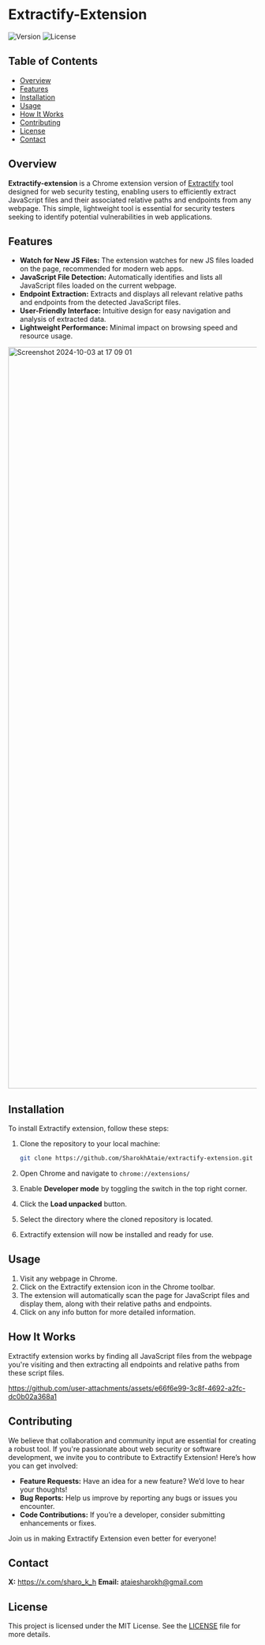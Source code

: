 
# Extractify-Extension

![Version](https://img.shields.io/badge/version-1.0.0-brightgreen) ![License](https://img.shields.io/badge/license-MIT-blue)

## Table of Contents
- [Overview](#overview)
- [Features](#features)
- [Installation](#installation)
- [Usage](#usage)
- [How It Works](#how-it-works)
- [Contributing](#contributing)
- [License](#license)
- [Contact](#contact)

## Overview

**Extractify-extension** is a Chrome extension version of [Extractify](https://github.com/SharokhAtaie/extractify) tool designed for web security testing, enabling users to efficiently extract JavaScript files and their associated relative paths and endpoints from any webpage. This simple, lightweight tool is essential for security testers seeking to identify potential vulnerabilities in web applications.

## Features

- **Watch for New JS Files:** The extension watches for new JS files loaded on the page, recommended for modern web apps.
- **JavaScript File Detection:** Automatically identifies and lists all JavaScript files loaded on the current webpage.
- **Endpoint Extraction:** Extracts and displays all relevant relative paths and endpoints from the detected JavaScript files.
- **User-Friendly Interface:** Intuitive design for easy navigation and analysis of extracted data.
- **Lightweight Performance:** Minimal impact on browsing speed and resource usage.


<img width="1501" alt="Screenshot 2024-10-03 at 17 09 01" src="https://github.com/user-attachments/assets/6e5dec07-c1d5-4271-b863-d8a421f59e6d">

## Installation

To install Extractify extension, follow these steps:

1. Clone the repository to your local machine:
   ```bash
   git clone https://github.com/SharokhAtaie/extractify-extension.git
2.  Open Chrome and navigate to `chrome://extensions/`
    
3.  Enable **Developer mode** by toggling the switch in the top right corner.
    
4.  Click the **Load unpacked** button.
    
5.  Select the directory where the cloned repository is located.
    
6.  Extractify extension will now be installed and ready for use.

## Usage

1.  Visit any webpage in Chrome.
2.  Click on the Extractify extension icon in the Chrome toolbar.
3.  The extension will automatically scan the page for JavaScript files and display them, along with their relative paths and endpoints.
4.  Click on any info button for more detailed information.

## How It Works

Extractify extension works by finding all JavaScript files from the webpage you're visiting and then extracting all endpoints and relative paths from these script files.


https://github.com/user-attachments/assets/e66f6e99-3c8f-4692-a2fc-dc0b02a368a1



## Contributing

We believe that collaboration and community input are essential for creating a robust tool. If you're passionate about web security or software development, we invite you to contribute to Extractify Extension! Here’s how you can get involved:

-   **Feature Requests:**  Have an idea for a new feature? We’d love to hear your thoughts!
-   **Bug Reports:**  Help us improve by reporting any bugs or issues you encounter.
-   **Code Contributions:**  If you’re a developer, consider submitting enhancements or fixes.

Join us in making Extractify Extension even better for everyone!

## Contact

**X:** https://x.com/sharo_k_h
**Email:** ataiesharokh@gmail.com

## License

This project is licensed under the MIT License. See the [LICENSE](https://choosealicense.com/licenses/mit/) file for more details.
